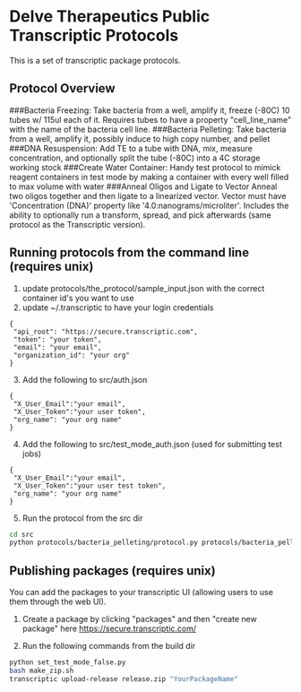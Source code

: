 # Delve Therapeutics Public Transcriptic Protocols

This is a set of transcriptic package protocols.

## Protocol Overview

###Bacteria Freezing: 
Take bacteria from a well, amplify it, freeze (-80C) 10 tubes w/ 115ul each of it. Requires tubes to have a property "cell_line_name" with the name of the bacteria cell line.
###Bacteria Pelleting: 
Take bacteria from a well, amplify it, possibly induce to high copy number, and pellet
###DNA Resuspension: 
Add TE to a tube with DNA, mix, measure concentration, and optionally split the tube (-80C) into a 4C storage working stock
###Create Water Container:
Handy test protocol to mimick reagent containers in test mode by making a container with every well filled to max volume with water
###Anneal Oligos and Ligate to Vector
Anneal two oligos together and then ligate to a linearized vector. Vector must have 'Concentration (DNA)' property like '4.0:nanograms/microliter'. Includes the ability to optionally run a transform, spread, and pick afterwards (same protocol as the Transcriptic version).


## Running protocols from the command line (requires unix)


1. update protocols/the_protocol/sample_input.json with the correct container id's you want to use
2. update ~/.transcriptic to have your login credentials

 ```
{
  "api_root": "https://secure.transcriptic.com",
  "token": "your token",
  "email": "your email",
  "organization_id": "your org"
}
```

3. Add the following to src/auth.json

 ```
{
  "X_User_Email":"your email",
  "X_User_Token":"your user token",
  "org_name": "your org name"
}
```

4. Add the following to src/test_mode_auth.json (used for submitting test jobs)

 ```
{
  "X_User_Email":"your email",
  "X_User_Token":"your user test token",
  "org_name": "your org name"
}
```

5. Run the protocol from the src dir

 ```bash
cd src
python protocols/bacteria_pelleting/protocol.py protocols/bacteria_pelleting/sample_input.json
```

## Publishing packages (requires unix)

You can add the packages to your transcriptic UI (allowing users to use them through the web UI).

1. Create a package by clicking "packages" and then "create new package" here https://secure.transcriptic.com/

2. Run the following commands from the build dir

 ```bash
python set_test_mode_false.py
bash make_zip.sh
transcriptic upload-release release.zip "YourPackageName"
```

 





